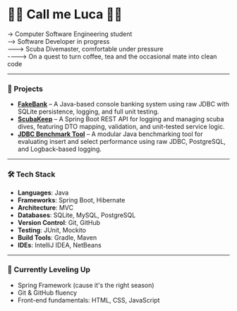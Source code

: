 # 🔵🔵 Call me Luca 🔵🔵

-> Computer Software Engineering student  
--> Software Developer in progress   
---> Scuba Divemaster, comfortable under pressure  
----> On a quest to turn coffee, tea and the occasional mate into clean code

---

### 💾 Projects
- **[FakeBank](https://github.com/luca-pal/FakeBank)** – A Java-based console banking system using raw JDBC with SQLite persistence, logging, and full unit testing.
- **[ScubaKeep](https://github.com/luca-pal/ScubaKeep)** – A Spring Boot REST API for logging and managing scuba dives, featuring DTO mapping, validation, and unit-tested service logic.
- **[JDBC Benchmark Tool](https://github.com/luca-pal/jdbc-benchmark-tool)** – A modular Java benchmarking tool for evaluating insert and select performance using raw JDBC, PostgreSQL, and Logback-based logging.

---

### 🛠️ Tech Stack
- **Languages**: Java  
- **Frameworks**: Spring Boot, Hibernate  
- **Architecture**: MVC  
- **Databases**: SQLite, MySQL, PostgreSQL  
- **Version Control**: Git, GitHub  
- **Testing**: JUnit, Mockito  
- **Build Tools**: Gradle, Maven
- **IDEs**: IntelliJ IDEA, NetBeans

---

### 🧙 Currently Leveling Up
- Spring Framework (cause it's the right season)
- Git & GitHub fluency
- Front-end fundamentals: HTML, CSS, JavaScript
